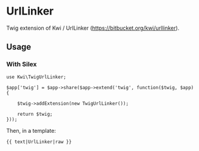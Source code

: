 # UrlLinker

Twig extension of Kwi / UrlLinker (https://bitbucket.org/kwi/urllinker).

## Usage

### With Silex

    use Kwi\TwigUrlLinker;

    $app['twig'] = $app->share($app->extend('twig', function($twig, $app) {

        $twig->addExtension(new TwigUrlLinker());

        return $twig;
    }));

Then, in a template:

    {{ text|UrlLinker|raw }}